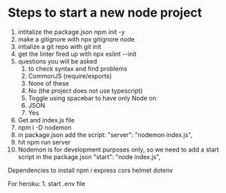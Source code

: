 # Steps to start a new node project
1. intitalize the package.json npm init -y
2. make a gitignore with npx gitignore node
3. intialize a git repo with git init
4. get the linter fired up with npx eslint --init
5. questions you will be asked
    1. to check syntax and find problems
    2. CommonJS (require/exports)
    3. None of these
    4. No (the project does not use typescript)
    5. Toggle using spacebar to have only Node on
    6. JSON
    7. Yes
6. Get and index.js file
7. npm i -D nodemon
8. in package.json add the script: "server": "nodemon index.js",
9. hit npm run server
10. Nodemon is for development purposes only, so we need to add a start script in the package.json
    "start": "node index.js",

Dependencies to install
    npm i express cors helmet dotenv

For heroku:
    1. start .env file